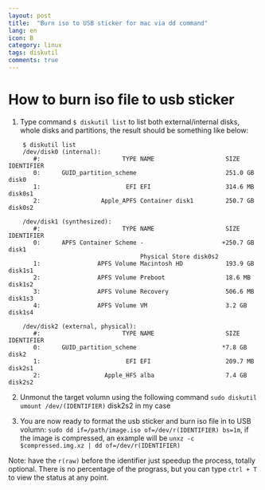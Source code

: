 ```yaml
---
layout: post
title:  "Burn iso to USB sticker for mac via dd command"
lang: en
icon: B
category: linux
tags: diskutil
comments: true
---
```


# How to burn iso file to usb sticker
1. Type command `$ diskutil list` to list both external/internal disks, whole disks and partitions, the result should be something like below:
```
    $ diskutil list
    /dev/disk0 (internal):
       #:                       TYPE NAME                    SIZE       IDENTIFIER
       0:      GUID_partition_scheme                         251.0 GB   disk0
       1:                        EFI EFI                     314.6 MB   disk0s1
       2:                 Apple_APFS Container disk1         250.7 GB   disk0s2

    /dev/disk1 (synthesized):
       #:                       TYPE NAME                    SIZE       IDENTIFIER
       0:      APFS Container Scheme -                      +250.7 GB   disk1
                                     Physical Store disk0s2
       1:                APFS Volume Macintosh HD            193.9 GB   disk1s1
       2:                APFS Volume Preboot                 18.6 MB    disk1s2
       3:                APFS Volume Recovery                506.6 MB   disk1s3
       4:                APFS Volume VM                      3.2 GB     disk1s4

    /dev/disk2 (external, physical):
       #:                       TYPE NAME                    SIZE       IDENTIFIER
       0:      GUID_partition_scheme                        *7.8 GB     disk2
       1:                        EFI EFI                     209.7 MB   disk2s1
       2:                  Apple_HFS alba                    7.4 GB     disk2s2
```
2. Unmonut the target volumn using the following command
`sudo diskutil umount /dev/(IDENTIFIER)` disk2s2 in my case

3. You are now ready to format the usb sticker and burn iso file in to USB volumn:
`sudo dd if=/path/image.iso of=/dev/r(IDENTIFIER) bs=1m`, if the image is compressed, an example will be `unxz -c $compressed.img.xz | dd of=/dev/r(IDENTIFIER)`

Note: have the `r(raw)` before the identifier just speedup the process, totally optional.
There is no percentage of the prograss, but you can type `ctrl + T` to view the status at any point.
